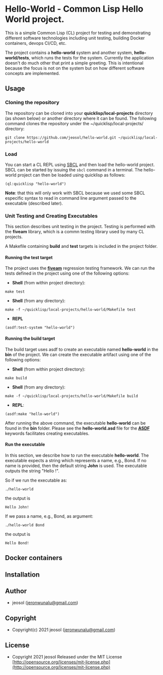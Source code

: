 # Hello-World - Common Lisp Hello World project.
This is a simple Common Lisp (CL) project for testing and demonstrating different software technologies including unit testing, building Docker containers, devops CI/CD, etc.

The project contains a **hello-world** system and another system, **hello-world/tests**, which runs the tests for the system. Currently the application doesn't do much other that print a simple greeting. This is intentional because the focus is not on the system but on how different software concepts are implemented.

## Usage
### Cloning the repository

The repository can be cloned into your **quicklisp/local-projects** directory (as shown below) or another directory where it can be found. The following command clones the repository under the ~/quicklisp/local-projects/ directory:
```
git clone https://github.com/jeosol/hello-world.git ~/quicklisp/local-projects/hello-world
```

### Load
You can start a CL REPL using [SBCL](http://sbcl.org) and then load the hello-world project. SBCL can be started by issuing the ```sbcl``` command in a terminal. The hello-world project can then be loaded using quicklisp as follows:

```
(ql:quicklisp "hello-world")
```

**Note**: that this will only work with SBCL because we used some SBCL especific syntax to read in command line argument passed to the executable (described later).

### Unit Testing and Creating Executables
This section describes unit testing in the project. Testing is performed with the **fiveam** library, which is a commn testing library used by many CL projects. 

A Makefile containing **build** and **test** targets is included in the project folder.

#### Running the **test** target
The project uses the [**fiveam**](https://common-lisp.net/project/fiveam/) regression testing framework. We can run the tests defined in the project using one of the following options:

* **Shell** (from within project directory):
```
make test
```

* **Shell** (from any directory):
```
make -f ~/quicklisp/local-projects/hello-world/Makefile test
```

* **REPL**
```
(asdf:test-system "hello-world")
```

#### Running the **build** target
The build target uses asdf to create an executable named **hello-world** in the **bin** of the project. We can create the executable artifact using one of the following options:

* **Shell** (from within project directory):
```
make build
```

* **Shell** (from any directory):
```
make -f ~/quicklisp/local-projects/hello-world/Makefile build
```

* **REPL**:
```
(asdf:make "hello-world")
```

After running the above command, the executable **hello-world** can be found in the **bin** folder. 
Please see the **hello-world.asd** file for the [**ASDF**](https://common-lisp.net/project/asdf/) keywords facilitates creating executables.


#### Run the executable
In this section, we describe how to run the executable **hello-world**. The executable expects a string which represents a name, e.g., Bond. If no name is provided, then the default string **John** is used. The executable outputs the string "Hello <name>!".

So if we run the executable as:
```
./hello-world
```
the output is
```
Hello John!
```

If we pass a name, e.g., Bond, as argument:
```
./hello-world Bond

```
the output is
```
Hello Bond!
```

## Docker containers

## Installation

## Author

* jeosol (jeronwunalu@gmail.com)

## Copyright

* Copyright(c) 2021 jeosol (jeronwunalu@gmail.com)


## License

* Copyright 2021 jeosol Released under the MIT License [http://opensource.org/licenses/mit-license.php](http://opensource.org/licenses/mit-license.php)
